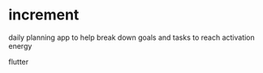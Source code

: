# increment

daily planning app to help break down goals and tasks to reach activation energy

flutter
